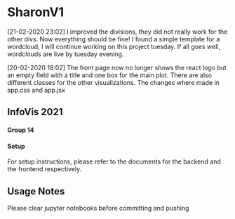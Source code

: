 # SharonV1
[21-02-2020 23:02] I improved the divisions, they did not really work for the other divs. Now everything should be fine! I  found a simple template for a wordcloud, I will continue working on this project tuesday. If all goes well, wordclouds are live by tuesday evening. 

[20-02-2020  18:02]  The front  page now no longer shows the react logo but an  empty field with a title and one box for the main plot. There are also different classes for the other visualizations. The  changes  where made in app.css and app.jsx

## InfoVis 2021
#### Group 14

#### Setup

For setup instructions, please refer to the documents for the backend and the frontend respectively.

## Usage Notes

Please clear jupyter notebooks before committing and pushing
